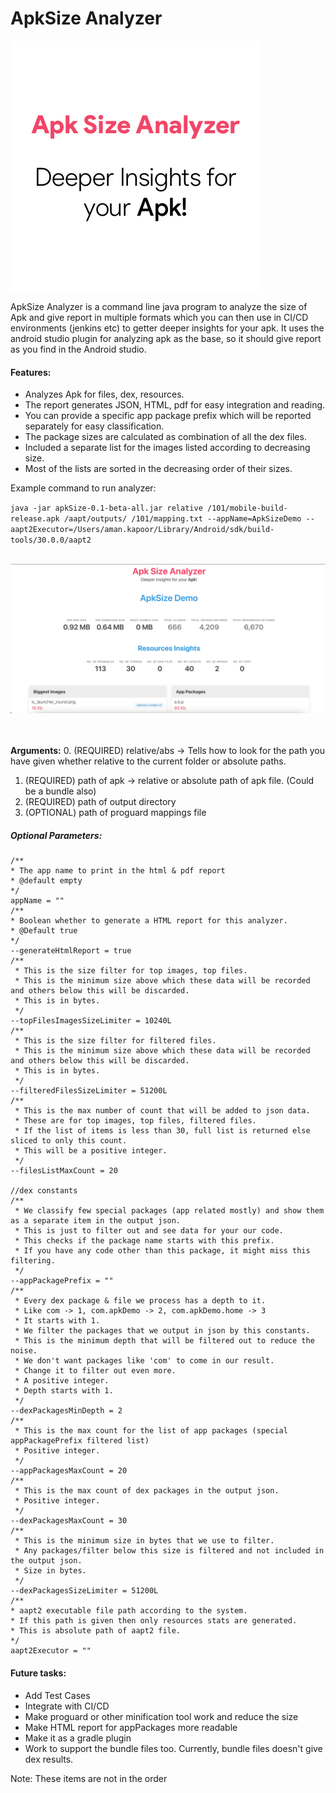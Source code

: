 # **ApkSize Analyzer**<br>

![Logo](/screenshots/apkSizeLogo.webp)

ApkSize Analyzer is a command line java program to analyze the size of Apk and give report in multiple formats
which you can then use in CI/CD environments (jenkins etc) to getter deeper insights for your apk. It uses the
android studio plugin for analyzing apk as the base, so it should give report as you find in the Android studio.

#### Features:
* Analyzes Apk for files, dex, resources.
* The report generates JSON, HTML, pdf for easy integration and reading.
* You can provide a specific app package prefix which will be reported separately for easy classification.
* The package sizes are calculated as combination of all the dex files.
* Included a separate list for the images listed according to decreasing size.
* Most of the lists are sorted in the decreasing order of their sizes.

Example command to run analyzer:

`java -jar apkSize-0.1-beta-all.jar relative /101/mobile-build-release.apk /aapt/outputs/ /101/mapping.txt --appName=ApkSizeDemo --aapt2Executor=/Users/aman.kapoor/Library/Android/sdk/build-tools/30.0.0/aapt2 `
<br><br>

![Screenshot](/screenshots/apkSizeScreenshot.png)

<br><br>
**Arguments:**
0. (REQUIRED) relative/abs -> Tells how to look for the path you have given whether relative to the current folder or absolute paths.
1. (REQUIRED) path of apk -> relative or absolute path of apk file. (Could be a bundle also)
2. (REQUIRED) path of output directory
3. (OPTIONAL) path of proguard mappings file

##### **Optional Parameters:**

    /**
    * The app name to print in the html & pdf report
    * @default empty
    */
    appName = ""
    /**
    * Boolean whether to generate a HTML report for this analyzer.
    * @Default true
    */
    --generateHtmlReport = true
    /**
     * This is the size filter for top images, top files.
     * This is the minimum size above which these data will be recorded and others below this will be discarded.
     * This is in bytes.
     */
    --topFilesImagesSizeLimiter = 10240L
    /**
     * This is the size filter for filtered files.
     * This is the minimum size above which these data will be recorded and others below this will be discarded.
     * This is in bytes.
     */
    --filteredFilesSizeLimiter = 51200L
    /**
     * This is the max number of count that will be added to json data.
     * These are for top images, top files, filtered files.
     * If the list of items is less than 30, full list is returned else sliced to only this count.
     * This will be a positive integer.
     */
    --filesListMaxCount = 20
    
    //dex constants
    /**
     * We classify few special packages (app related mostly) and show them as a separate item in the output json.
     * This is just to filter out and see data for your our code.
     * This checks if the package name starts with this prefix.
     * If you have any code other than this package, it might miss this filtering.
     */
    --appPackagePrefix = ""
    /**
     * Every dex package & file we process has a depth to it.
     * Like com -> 1, com.apkDemo -> 2, com.apkDemo.home -> 3
     * It starts with 1.
     * We filter the packages that we output in json by this constants.
     * This is the minimum depth that will be filtered out to reduce the noise.
     * We don't want packages like 'com' to come in our result.
     * Change it to filter out even more.
     * A positive integer.
     * Depth starts with 1.
     */
    --dexPackagesMinDepth = 2
    /**
     * This is the max count for the list of app packages (special appPackagePrefix filtered list)
     * Positive integer.
     */
    --appPackagesMaxCount = 20
    /**
     * This is the max count of dex packages in the output json.
     * Positive integer.
     */
    --dexPackagesMaxCount = 30
    /**
     * This is the minimum size in bytes that we use to filter.
     * Any packages/filter below this size is filtered and not included in the output json.
     * Size in bytes.
     */
    --dexPackagesSizeLimiter = 51200L
    /**
    * aapt2 executable file path according to the system.
    * If this path is given then only resources stats are generated.
    * This is absolute path of aapt2 file.
    */
    aapt2Executor = ""
    
    
#### Future tasks:
* Add Test Cases
* Integrate with CI/CD
* Make proguard or other minification tool work and reduce the size
* Make HTML report for appPackages more readable
* Make it as a gradle plugin
* Work to support the bundle files too. Currently, bundle files doesn't give dex results. 

Note: These items are not in the order

